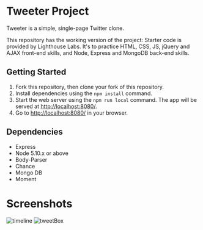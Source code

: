 # Tweeter Project

Tweeter is a simple, single-page Twitter clone.

This repository has the working version of the project: Starter code is provided by Lighthouse Labs. It's to practice HTML, CSS, JS, jQuery and AJAX front-end skills, and Node, Express and MongoDB back-end skills.

## Getting Started

1. Fork this repository, then clone your fork of this repository.
2. Install dependencies using the `npm install` command.
3. Start the web server using the `npm run local` command. The app will be served at <http://localhost:8080/>.
4. Go to <http://localhost:8080/> in your browser.

## Dependencies

- Express
- Node 5.10.x or above
- Body-Parser
- Chance
- Mongo DB
- Moment

# Screenshots

![timeline](https://i.imgur.com/uHLbzf5.png)
![tweetBox](https://i.imgur.com/JUNgchA.png)
